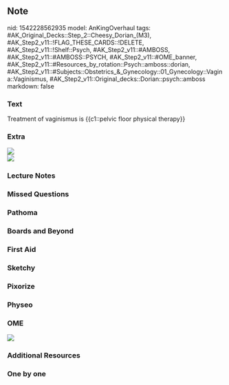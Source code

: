 ## Note
nid: 1542228562935
model: AnKingOverhaul
tags: #AK_Original_Decks::Step_2::Cheesy_Dorian_(M3), #AK_Step2_v11::!FLAG_THESE_CARDS::!DELETE, #AK_Step2_v11::!Shelf::Psych, #AK_Step2_v11::#AMBOSS, #AK_Step2_v11::#AMBOSS::PSYCH, #AK_Step2_v11::#OME_banner, #AK_Step2_v11::#Resources_by_rotation::Psych::amboss::dorian, #AK_Step2_v11::#Subjects::Obstetrics_&_Gynecology::01_Gynecology::Vagina::Vaginismus, #AK_Step2_v11::Original_decks::Dorian::psych::amboss
markdown: false

### Text
Treatment of vaginismus is {{c1::pelvic floor physical therapy}}

### Extra
<div><img src="paste-213975270686721.jpg"></div><img src=
"hmmmmm.png">

### Lecture Notes


### Missed Questions


### Pathoma


### Boards and Beyond


### First Aid


### Sketchy


### Pixorize


### Physeo


### OME
<div class="ome-widget">
  <a href="https://onlinemeded.org?ref=anki"><img src=
  "_OME_AnkiFlashcards_General_4.png"></a>
</div>

### Additional Resources


### One by one

